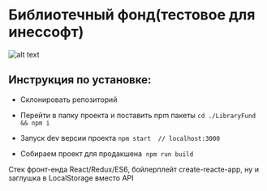 

# Библиотечный фонд(тестовое для инессофт)

![alt text](http://i.imgur.com/wfSPEyrr.png "Logo Title Text 1")



## Инструкция по установке:

  * Склонировать репозиторий 

  * Перейти в папку проекта и поставить npm пакеты  `cd ./LibraryFund && npm i `

  * Запуск dev версии проекта  `npm start  // localhost:3000`

  * Собираем проект для продакшена  `npm run build `



  Стек фронт-енда React/Redux/ES6, бойлерплейт create-reacte-app, ну и заглушка в LocalStorage вместо API
